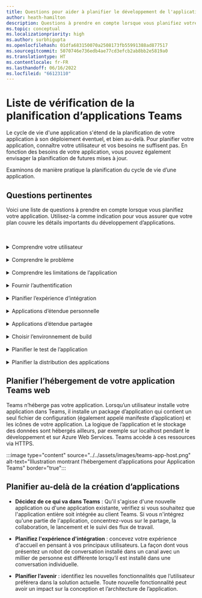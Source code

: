 ```yaml
---
title: Questions pour aider à planifier le développement de l'application Teams
author: heath-hamilton
description: Questions à prendre en compte lorsque vous planifiez votre application, comprenez votre utilisateur et ses besoins, les problèmes que votre application résout, l’authentification des utilisateurs et leur expérience d’intégration.
ms.topic: conceptual
ms.localizationpriority: high
ms.author: surbhigupta
ms.openlocfilehash: 01dfa683150070a2508173fb55991388ad877517
ms.sourcegitcommit: 5070746e736edb4ae77cd3efcb2ab8bb2e5819a0
ms.translationtype: HT
ms.contentlocale: fr-FR
ms.lasthandoff: 06/16/2022
ms.locfileid: "66123110"
---
```

# <a name="teams-app-planning-checklist"></a>Liste de vérification de la planification d’applications Teams

Le cycle de vie d'une application s'étend de la planification de votre application à son déploiement éventuel, et bien au-delà. Pour planifier votre application, connaître votre utilisateur et vos besoins ne suffisent pas. En fonction des besoins de votre application, vous pouvez également envisager la planification de futures mises à jour.

Examinons de manière pratique la planification du cycle de vie d’une application.

## <a name="relevant-questions"></a>Questions pertinentes

Voici une liste de questions à prendre en compte lorsque vous planifiez votre application. Utilisez-la comme indication pour vous assurer que votre plan couvre les détails importants du développement d’applications.

<br>
<br>
<details>
<summary>Comprendre votre utilisateur</summary>

| # | Facteurs |
| --- | --- |
| 1 | Les utilisateurs sont-ils principalement des employés de première ligne sur des clients mobiles ? |
| 2 | Vous attendez-vous à ce que de nombreux utilisateurs invités aient besoin d'accéder à votre application ? |
| 3 | Utilisent-ils des équipes et des canaux ou principalement des conversations de groupe ? |
| 4 | Quel est le niveau de sophistication technique de vos principaux utilisateurs ? |
| 5 | Vous avez besoin d'une expérience d'intégration complète ou quelques conseils peuvent suffire ? |

</details>
<br>
<details>
<summary>Comprendre le problème</summary>

| # | Facteurs |
|--- | --- |
| 1 | Quels sont les avantages et les inconvénients du système d'état actuel utilisé par vos utilisateurs ? |
| 2 | Quels sont les problèmes auxquels sont confrontés vos utilisateurs et que vous souhaitez résoudre ? |
| 3 | Quelles sont les fonctionnalités ou les capacités que vos utilisateurs apprécient dans leur façon actuelle d'effectuer le processus ? |

</details>
<br>
<details>
<summary>Comprendre les limitations de l’application</summary>

| # | Facteurs |
| --- | --- |
| 1 | Quels sont les défis liés à l'intégration du back-end de l'application actuelle ? |
| 2 | Qui est propriétaire des données du back-end (internes ou tierces) ? |
| 3 | Y a-t-il des pare-feu qui ont un impact sur le fonctionnement de l'application ? |
| 4 | Existe-t-il des API pour accéder aux données dont vous avez besoin pour le fonctionnement de votre application ? |

</details>
<br>
<details>
<summary>Fournir l’authentification</summary>

| # | Facteurs|
|--- | --- |
| 1 | Les utilisateurs auront-ils accès à différentes affichages des données en fonction de leur rôle ? |
| 2 | Y a-t-il des informations d’identification personnelle impliquées ? |
| 3 | Les interactions seront-elles également basées sur les rôles des utilisateurs ? |
| 4 | Des utilisateurs externes auront-ils accès à l'application ? |

</details>
<br>
<details>
<summary>Planifier l’expérience d’intégration</summary>

| # | Facteurs |
| --- | --- |
| 1 | Que se passe-t-il lorsqu'un utilisateur configure pour la première fois votre onglet dans un canal ? |
| 2 | Si vous partagez des cartes avec une extension de messagerie, est-il judicieux d'ajouter un petit lien vers une page d'informations pour présenter aux utilisateurs les autres possibilités offertes par votre application ? |
| 3 | Vous attendez-vous à ce que la plupart des gens aient déjà une idée de ce à quoi sert votre application, ou qu'ils aient déjà utilisé vos services dans un autre contexte ? |
| 4 | Viennent-ils sur votre application sans aucune connaissance préalable ? |

</details>
<br>
<details>
<summary>Applications d’étendue personnelle</summary>

| # | Facteurs |
| --- | --- |
| 1 | Des interactions individuelles avec l'application sont-elles nécessaires pour des raisons de confidentialité ou autres ? Par exemple, la vérification du solde des congés ou d'autres informations privées. |
| 2 | Y aura-t-il une collaboration entre des utilisateurs qui n'ont peut-être pas d'équipes communes ? Par exemple, trouver les événements à venir au sein d'une entreprise. |
| 3 | Y a-t-il des notifications ou des messages personnalisés qui devront être envoyés à un utilisateur tout au long de l'expérience de l'application Teams ? |

</details>
<br>
<details>
<summary>Applications d’étendue partagée</summary>

| # | Facteurs |
| --- | --- |
| 1 | Les informations présentées par l’application, sous l’onglet ou via un bot, sont-elles pertinentes et utiles pour la plupart des membres d’une équipe ? Par exemple, l’application Scrum. |
| 2 | Le contexte de l'application peut-il changer en fonction de l'équipe dans laquelle elle est ajoutée ? Par exemple, les tâches du planificateur sont différentes selon les équipes. |
| 3 | Est-il possible que tous les membres d’un personnage qui ont besoin de collaborer font partie d’une seule équipe ? Par exemple, les agents travaillant sur un ticket. |

</details>
<br>
<details>
<summary>Choisir l’environnement de build</summary>

Suggestion : des options permettant de sélectionner l'environnement approprié en fonction des besoins de l'application.
</details>
<br>
<details>
<summary>Planifier le test de l’application</summary>

Suggestion : des options qui permettent de déterminer le meilleur environnement de test pour l’application.
</details>
<br>
<details>
<summary>Planifier la distribution des applications</summary>

Suggestion : des options qui permettent de déterminer le meilleur modèle de distribution.

</details>

## <a name="plan-for-hosting-your-teams-app"></a>Planifier l’hébergement de votre application Teams web

Teams n’héberge pas votre application. Lorsqu’un utilisateur installe votre application dans Teams, il installe un package d’application qui contient un seul fichier de configuration (également appelé manifeste d’application) et les icônes de votre application. La logique de l’application et le stockage des données sont hébergés ailleurs, par exemple sur localhost pendant le développement et sur Azure Web Services. Teams accède à ces ressources via HTTPS.

:::image type="content" source="../../assets/images/teams-app-host.png" alt-text="Illustration montrant l’hébergement d’applications pour Application Teams" border="true":::

## <a name="plan-beyond-app-building"></a>Planifier au-delà de la création d’applications

- **Décidez de ce qui va dans Teams** : Qu'il s'agisse d'une nouvelle application ou d'une application existante, vérifiez si vous souhaitez que l'application entière soit intégrée au client Teams. Si vous n'intégrez qu'une partie de l'application, concentrez-vous sur le partage, la collaboration, le lancement et le suivi des flux de travail.

- **Planifiez l'expérience d'intégration** : concevez votre expérience d'accueil en pensant à vos principaux utilisateurs. La façon dont vous présentez un robot de conversation installé dans un canal avec un millier de personne est différente lorsqu’il est installé dans une conversation individuelle.

- **Planifier l’avenir** : identifiez les nouvelles fonctionnalités que l’utilisateur préférera dans la solution actuelle. Toute nouvelle fonctionnalité peut avoir un impact sur la conception et l’architecture de l’application.
